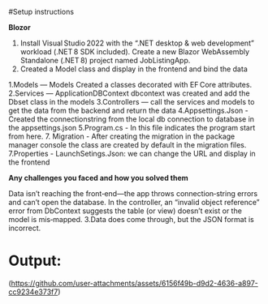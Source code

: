 #Setup instructions

**Blozor**
1. Install Visual Studio 2022 with the “.NET desktop & web development” workload (.NET 8 SDK included).
   Create a new Blazor WebAssembly Standalone (.NET 8) project named JobListingApp.
2. Created a Model class and display in the frontend and bind the data

1.Models — Models Created a classes decorated with EF Core attributes. 2.Services — ApplicationDBContext dbcontext was created and add the Dbset class in the models 3.Controllers — call the services and models to get the data from the backend and return the data 4.Appsettings.Json - Created the connectionstring from the local db connection to database in the appsettings.json 5.Program.cs - In this file indicates the program start from here. 7. Migration - After creating the migration in the package manager console the class are created by default in the migration files. 7.Properties - LaunchSetings.Json: we can change the URL and display in the frontend

**Any challenges you faced and how you solved them**

Data isn’t reaching the front‑end—the app throws connection‑string errors and can’t open the database.
In the controller, an “invalid object reference” error from DbContext suggests the table (or view) doesn’t exist or the model is mis‑mapped. 3.Data does come through, but the JSON format is incorrect.

Output:
=======
(https://github.com/user-attachments/assets/6156f49b-d9d2-4636-a897-cc9234e373f7)

